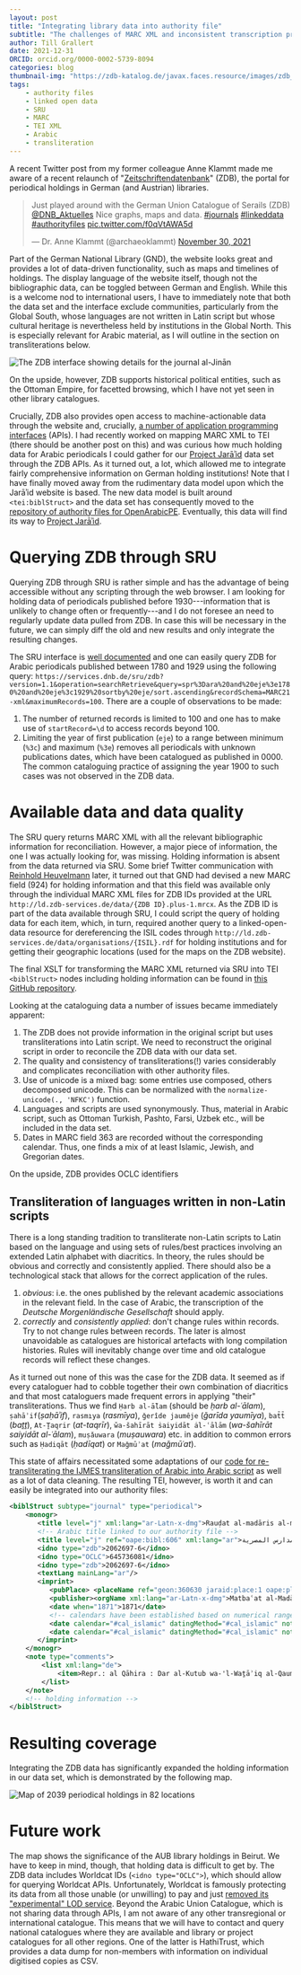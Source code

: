```yaml
---
layout: post
title: "Integrating library data into authority file"
subtitle: "The challenges of MARC XML and inconsistent transcription practices"
author: Till Grallert
date: 2021-12-31
ORCID: orcid.org/0000-0002-5739-8094
categories: blog
thumbnail-img: "https://zdb-katalog.de/javax.faces.resource/images/zdb_logo_weiss.svg.xhtml?ln=frontend&ver=1.16.0"
tags:
	- authority files
	- linked open data
	- SRU
	- MARC
	- TEI XML
	- Arabic
	- transliteration
---
```


A recent Twitter post from my former colleague Anne Klammt made me aware of a recent relaunch of "[Zeitschriftendatenbank](https://zeitschriftendatenbank.de)" (ZDB), the portal for periodical holdings in German (and Austrian) libraries. 

<blockquote class="twitter-tweet" data-partner="tweetdeck"><p lang="en" dir="ltr">Just played around with the German Union Catalogue of Serails (ZDB) <a href="https://twitter.com/DNB_Aktuelles?ref_src=twsrc%5Etfw">@DNB_Aktuelles</a> Nice graphs, maps and data. <a href="https://twitter.com/hashtag/journals?src=hash&amp;ref_src=twsrc%5Etfw">#journals</a> <a href="https://twitter.com/hashtag/linkeddata?src=hash&amp;ref_src=twsrc%5Etfw">#linkeddata</a> <a href="https://twitter.com/hashtag/authorityfiles?src=hash&amp;ref_src=twsrc%5Etfw">#authorityfiles</a> <a href="https://t.co/f0qVtAWA5d">pic.twitter.com/f0qVtAWA5d</a></p>&mdash; Dr. Anne Klammt (@archaeoklammt) <a href="https://twitter.com/archaeoklammt/status/1465757321464889352?ref_src=twsrc%5Etfw">November 30, 2021</a></blockquote>
<script async src="https://platform.twitter.com/widgets.js" charset="utf-8"></script>


Part of the German National Library (GND), the website looks great and provides a lot of data-driven functionality, such as maps and timelines of holdings. The display language of the website itself, though not the bibliographic data, can be toggled between German and English. While this is a welcome nod to international users, I have to immediately note that both the data set and the interface exclude communities, particularly from the Global South, whose languages are not written in Latin script but whose cultural heritage is nevertheless held by institutions in the Global North. This is especially relevant for Arabic material, as I will outline in the section on transliterations below.

![The ZDB interface showing details for the journal *al-Jinān*](/assets/images/zdb_interface.png)

On the upside, however, ZDB supports historical political entities, such as the Ottoman Empire, for facetted browsing, which I have not yet seen in other library catalogues. 

Crucially, ZDB also provides open access to machine-actionable data through the website and, crucially, [a number of application programming interfaces](https://zeitschriftendatenbank.de/services/schnittstellen/sru) (APIs). I had recently worked on mapping MARC XML to TEI (there should be another post on this) and was curious how much holding data for Arabic periodicals I could gather for our [Project Jarāʾid](https://projectjaraid.github.io) data set through the ZDB APIs. As it turned out, a lot, which allowed me to integrate fairly comprehensive information on German holding institutions! Note that I have finally moved away from the rudimentary data model upon which the Jarāʾid website is based. The new data model is built around `<tei:biblStruct>` and the data set has consequently moved to the [repository of authority files for OpenArabicPE](https://github.com/openarabicpe/authority-files). Eventually, this data will find its way to [Project Jarāʾid](https://projectjaraid.github.io).

# Querying ZDB through SRU

Querying ZDB through SRU is rather simple and has the advantage of being accessible  without any scripting through the web browser. I am looking for holding data of periodicals published before 1930---information that is unlikely to change often or frequently---and I do not foresee an need to regularly update data pulled from ZDB. In case this will be necessary in the future, we can simply diff the old and new results and only integrate the resulting changes.

The SRU interface is [well documented](https://zeitschriftendatenbank.de/services/schnittstellen/sru) and one can easily query ZDB for Arabic periodicals published between 1780 and 1929 using the following query: `https://services.dnb.de/sru/zdb?version=1.1&operation=searchRetrieve&query=spr%3Dara%20and%20eje%3e1780%20and%20eje%3c1929%20sortby%20eje/sort.ascending&recordSchema=MARC21-xml&maximumRecords=100`. There are a couple of observations to be made:

1. The number of returned records is limited to 100 and one has to make use of `startRecord=\d` to access records beyond 100.
2. Limiting the year of first publication (`eje`) to a range between minimum (`%3c`) and maximum (`%3e`) removes all periodicals with unknown publications dates, which have been catalogued as published in 0000. The common cataloguing practice of assigning the year 1900 to such cases was not observed in the ZDB data.

# Available data and data quality

The SRU query returns MARC XML with all the relevant bibliographic information for reconciliation. However, a major piece of information, the one I was actually looking for, was missing. Holding information is absent from the data returned via SRU. Some brief Twitter communication with [Reinhold Heuvelmann](https://twitter.com/sollbruchstelle) later, it turned out that GND had devised a new MARC field (924) for holding information and that this field was available only through the individual MARC XML files for ZDB IDs provided at the URL `http://ld.zdb-services.de/data/{ZDB ID}.plus-1.mrcx`. As the ZDB ID is part of the data available through SRU, I could script the query of holding data for each item, which, in turn, required another query to a linked-open-data resource for dereferencing the ISIL codes through `http://ld.zdb-services.de/data/organisations/{ISIL}.rdf` for holding institutions and for getting their geographic locations (used for the maps on the ZDB website).

The final XSLT for transforming the MARC XML returned via SRU into TEI `<biblStruct>` nodes including holding information can be found in [this GitHub repository](https://github.com/openarabicpe/convert_tei-to-bibliographic-data).

Looking at the cataloguing data a number of issues became immediately apparent: 

1. The ZDB does not provide information in the original script but uses transliterations into Latin script. We need to reconstruct the original script in order to reconcile the ZDB data with our data set.
2. The quality and consistency of transliterations(!) varies considerably and complicates reconciliation with other authority files.
3. Use of unicode is a mixed bag: some entries use composed, others decomposed unicode. This can be normalized with the `normalize-unicode(., 'NFKC')` function.
3. Languages and scripts are used synonymously. Thus, material in Arabic script, such as Ottoman Turkish, Pashto, Farsi, Uzbek etc., will be included in the data set.
4. Dates in MARC field 363 are recorded without the corresponding calendar. Thus, one finds a mix of at least Islamic, Jewish, and Gregorian dates.

On the upside, ZDB provides OCLC identifiers 

## Transliteration of languages written in non-Latin scripts

There is a long standing tradition to transliterate non-Latin scripts to Latin based on the language and using sets of rules/best practices involving an extended Latin alphabet with diacritics. In theory, the rules should be obvious and correctly and consistently applied. There should also be a technological stack that allows for the correct application of the rules. 

1. *obvious*: i.e. the ones published by the relevant academic associations in the relevant field. In the case of Arabic, the transcription of the *Deutsche Morgenländische Gesellschaft* should apply.
2. *correctly* and *consistently applied*: don't change rules within records. Try to not change rules between records. The later is almost unavoidable as catalogues are historical artefacts with long compilation histories. Rules will inevitably change over time and old catalogue records will reflect these changes.

As it turned out none of this was the case for the ZDB data. It seemed as if every cataloguer had to cobble together their own combination of diacritics and that most cataloguers made frequent errors in applying "their" transliterations. Thus we find `Ḥarb al-ā̆lam` (should be *ḥarb al-ʿālam*), `ṣahāʾif`(*ṣaḥāʾif*), `rasmıya` (*rasmīya*), `ǧerîde jaumêje` (*ǧarīda yaumīya*), `bat̄t̄` (*baṯṯ*), `At-Ṯaqrir` (*at-taqrīr*), `w̌a-šahīrāt ṡaiyidāt ȧl-ʿālām` (*wa-šahīrāt saiyidāt al-ʿālam*), `muṣǎuwara` (*muṣauwara*) etc. in addition to common errors such as `Ḥadiqāt` (*ḥadīqat*) or `Maǧmūʾat` (*maǧmūʿat*).

This state of affairs necessitated some adaptations of our [code for re-transliterating the IJMES transliteration of Arabic into Arabic script](https://github.com/OpenArabicPE/authority-files/blob/master/xslt/tei-biblstruct_add-arabic-script.xsl) as well as a lot of data cleaning. The resulting TEI, however, is worth it and can easily be integrated into our authority files:

```xml
<biblStruct subtype="journal" type="periodical">
    <monogr>
       <title level="j" xml:lang="ar-Latn-x-dmg">Rauḍat al-madāris al-miṣrı̄ya</title>
       <!-- Arabic title linked to our authority file -->
       <title level="j" ref="oape:bibl:606" xml:lang="ar">روضة المدارس المصرية</title>
       <idno type="zdb">2062697-6</idno>
       <idno type="OCLC">645736081</idno>
       <idno type="zdb">2062697-6</idno>
       <textLang mainLang="ar"/>
       <imprint>
          <pubPlace> <placeName ref="geon:360630 jaraid:place:1 oape:place:226" xml:lang="ar-Latn-x-ijmes">al-Qāhira</placeName> <placeName ref="geon:360630 jaraid:place:1 oape:place:226" resp="#xslt" xml:lang="ar">القاهرة</placeName> </pubPlace>
          <publisher><orgName xml:lang="ar-Latn-x-dmg">Matbaʿat al-Madāris al Malakı̄ya</orgName></publisher>
          <date when="1871">1871</date>
          <!-- calendars have been established based on numerical ranges. dates were then normalised -->
          <date calendar="#cal_islamic" datingMethod="#cal_islamic" notAfter="1871-03-22" notBefore="1870-04-03" type="onset" when-custom="1287">1287</date>
          <date calendar="#cal_islamic" datingMethod="#cal_islamic" notAfter="1878-01-04" notBefore="1877-01-16" type="terminus" when-custom="1294">1294</date>
       </imprint>
    </monogr>
    <note type="comments"> 
    	<list xml:lang="de">
            <item>Repr.: al Qāhira : Dar al-Kutub wa-'l-Waṯāʾiq al-Qaumı̄ya, 1997/98</item>  
		</list> 
	</note>
    <!-- holding information -->
</biblStruct>
```

# Resulting coverage

Integrating the ZDB data has significantly expanded the holding information in our data set, which is demonstrated by the following map.

![Map of 2039 periodical holdings in 82 locations](/assets/maps/map-data-set-periodical-holdings-med-na_mapped.svg)


# Future work

The map shows the significance of the AUB library holdings in Beirut. We have to keep in mind, though, that holding data is difficult to get by. The ZDB data includes Worldcat IDs (`<idno type="OCLC">`), which should allow for querying Worldcat APIs. Unfortunately, Worldcat is famously protecting its data from all those unable (or unwilling) to pay and just [removed its "experimental" LOD service](https://web.archive.org/web/20220104155900/https://help.oclc.org/Discovery_and_Reference/WorldCat-org/Troubleshooting/What_happened_to_the_linked_data_that_previously_displayed_on_records_in_WorldCat.org?sl=en). Beyond the Arabic Union Catalogue, which is not sharing data through APIs, I am not aware of any other transregional or international catalogue. This means that we will have to contact and query national catalogues where they are available and library or project catalogues for all other regions. One of the latter is HathiTrust, which provides a data dump for non-members with information on individual digitised copies as CSV. 